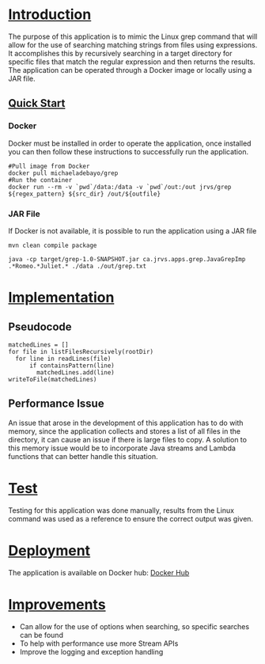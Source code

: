 # [Introduction](#introduction)
The purpose of this application is to mimic the Linux grep command that will allow for the use of searching
matching strings from files using expressions. It accomplishes this by recursively searching in a target directory
for specific files that match the regular expression and then returns the results. The application can be operated 
through a Docker image or locally using a JAR file.

## [Quick Start](#quick-start)
### Docker
Docker must be installed in order to operate the application, once installed
you can then follow these instructions to successfully run the application.
``` 
#Pull image from Docker
docker pull michaeladebayo/grep
#Run the container
docker run --rm -v `pwd`/data:/data -v `pwd`/out:/out jrvs/grep ${regex_pattern} ${src_dir} /out/${outfile}
```

### JAR File
If Docker is not available, it is possible to run the application using a JAR file
```
mvn clean compile package

java -cp target/grep-1.0-SNAPSHOT.jar ca.jrvs.apps.grep.JavaGrepImp .*Romeo.*Juliet.* ./data ./out/grep.txt

```

# [Implementation](#implementation)
## Pseudocode
```
matchedLines = []
for file in listFilesRecursively(rootDir)
  for line in readLines(file)
      if containsPattern(line)
        matchedLines.add(line)
writeToFile(matchedLines)
```

## Performance Issue

An issue that arose in the development of this application has to do with memory, since the
application collects and stores a list of all files in the directory, it can cause an issue
if there is large files to copy. A solution to this memory issue would be to incorporate Java
streams and Lambda functions that can better handle this situation.

# [Test](#test)
Testing for this application was done manually, results from the Linux command was used as a reference
to ensure the correct output was given. 

# [Deployment](#deployment)
The application is available on Docker hub:
[Docker Hub](https://hub.docker.com/r/michaeladebayo/grep)


# [Improvements](#improvements)
- Can allow for the use of options when searching, so specific searches can be found
- To help with performance use more Stream APIs
- Improve the logging and exception handling 
